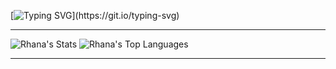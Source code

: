 [![Typing SVG](https://readme-typing-svg.herokuapp.com?font=Fira+Code&size=30&duration=1000&pause=500&color=66D9EF&background=00000000&center=true&multiline=true&width=1000&height=80&lines=Hello+World!+🌍;I'm+Rhana+Schmitz.;Welcome+to+my+GitHub!)](https://git.io/typing-svg)

---

![Rhana's Stats](https://github-readme-stats.vercel.app/api?username=rhanaschmitz&theme=tokyonight&show_icons=true&hide_border=true&count_private=true)
![Rhana's Top Languages](https://github-readme-stats.vercel.app/api/top-langs/?username=rhanaschmitz&theme=vue-dark&show_icons=true&hide_border=true&layout=compact)

---

<!--
**rhanaschmitz/rhanaschmitz** is a ✨ _special_ ✨ repository because its `README.md` (this file) appears on your GitHub profile.

Here are some ideas to get you started:

- 🔭 I’m currently working on ...
- 🌱 I’m currently learning ...
- 👯 I’m looking to collaborate on ...
- 🤔 I’m looking for help with ...
- 💬 Ask me about ...
- 📫 How to reach me: ...
- 😄 Pronouns: ...
- ⚡ Fun fact: ...
-->
